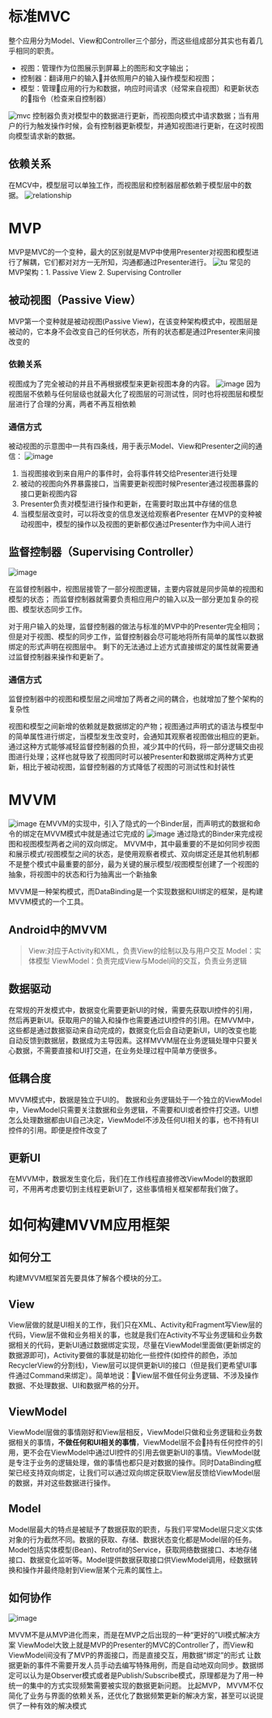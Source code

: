 
# 标准MVC
整个应用分为Model、View和Controller三个部分，而这些组成部分其实也有着几乎相同的职责。
* 视图：管理作为位图展示到屏幕上的图形和文字输出；
* 控制器：翻译用户的输入并依照用户的输入操作模型和视图；
* 模型：管理应用的行为和数据，响应时间请求（经常来自视图）和更新状态的指令（检查来自控制器）

![mvc](../img/Standard-MVC.jpg)
控制器负责对模型中的数据进行更新，而视图向模式中请求数据；当有用户的行为触发操作时候，会有控制器更新模型，并通知视图进行更新，在这时视图向模型请求新的数据。

## 依赖关系
在MCV中，模型层可以单独工作，而视图层和控制器层都依赖于模型层中的数据。
![relationship](../img/Essential-Dependencies-in-MVC.jpg)

# MVP
MVP是MVC的一个变种，最大的区别就是MVP中使用Presenter对视图和模型进行了解耦，它们都对对方一无所知，沟通都通过Presenter进行。
![tu](../img/Standard-MVP.jpg)
常见的MVP架构：1. Passive View 2. Supervising Controller

## 被动视图（Passive View）
MVP第一个变种就是被动视图(Passive View)，在该变种架构模式中，视图层是被动的，它本身不会改变自己的任何状态，所有的状态都是通过Presenter来间接改变的

### 依赖关系
视图成为了完全被动的并且不再根据模型来更新视图本身的内容。
![image](../img/Essential-Dependencies-in-Passive-View.jpg)
因为视图层不依赖与任何层级也就最大化了视图层的可测试性，同时也将视图层和模型层进行了合理的分离，两者不再互相依赖

### 通信方式
被动视图的示意图中一共有四条线，用于表示Model、View和Presenter之间的通信：
![image](../img/Passive-View-with-Tags.jpg)
1. 当视图接收到来自用户的事件时，会将事件转交给Presenter进行处理
2. 被动的视图向外界暴露接口，当需要更新视图时候Presenter通过视图暴露的接口更新视图内容
3. Presenter负责对模型进行操作和更新，在需要时取出其中存储的信息
4. 当模型层改变时，可以将改变的信息发送给观察者Presenter
在MVP的变种被动视图中，模型的操作以及视图的更新都仅通过Presenter作为中间人进行

## 监督控制器（Supervising Controller）
![image](../img/Supervising-Controller.jpg)

在监督控制器中，视图层接管了一部分视图逻辑，主要内容就是同步简单的视图和模型的状态；
而监督控制器就需要负责相应用户的输入以及一部分更加复杂的视图、模型状态同步工作。

对于用户输入的处理，监督控制器的做法与标准的MVP中的Presenter完全相同；但是对于视图、模型的同步工作，监督控制器会尽可能地将所有简单的属性以数据绑定的形式声明在视图层中。
剩下的无法通过上述方式直接绑定的属性就需要通过监督控制器来操作和更新了。

### 通信方式
监督控制器中的视图和模型层之间增加了两者之间的耦合，也就增加了整个架构的复杂性

视图和模型之间新增的依赖就是数据绑定的产物；视图通过声明式的语法与模型中的简单属性进行绑定，当模型发生改变时，会通知其观察者视图做出相应的更新。
通过这种方式能够减轻监督控制器的负担，减少其中的代码，将一部分逻辑交由视图进行处理；这样也就导致了视图同时可以被Presenter和数据绑定两种方式更新，相比于被动视图，监督控制器的方式降低了视图的可测试性和封装性


# MVVM
![image](../img/Model-View-ViewModel.jpg)
在MVVM的实现中，引入了隐式的一个Binder层，而声明式的数据和命令的绑定在MVVM模式中就是通过它完成的
![image](../img/Binder-View-ViewModel.jpg)
通过隐式的Binder来完成视图和视图模型两者之间的双向绑定。
MVVM中，其中最重要的不是如何同步视图和展示模式/视图模型之间的状态，是使用观察者模式、双向绑定还是其他机制都不是整个模式中最重要的部分，最为关键的展示模型/视图模型创建了一个视图的抽象，将视图中的状态和行为抽离出一个新抽象

MVVM是一种架构模式，而DataBinding是一个实现数据和UI绑定的框架，是构建MVVM模式的一个工具。

## Android中的MVVM
> View:对应于Activity和XML，负责View的绘制以及与用户交互 
 Model：实体模型 
 ViewModel：负责完成View与Model间的交互，负责业务逻辑 

## 数据驱动
在常规的开发模式中，数据变化需要更新UI的时候，需要先获取UI控件的引用，然后再更新UI。获取用户的输入和操作也需要通过UI控件的引用。在MVVM中，这些都是通过数据驱动来自动完成的，数据变化后会自动更新UI，UI的改变也能自动反馈到数据层，数据成为主导因素。这样MVVM层在业务逻辑处理中只要关心数据，不需要直接和UI打交道，在业务处理过程中简单方便很多。

## 低耦合度
MVVM模式中，数据是独立于UI的。
数据和业务逻辑处于一个独立的ViewModel中，ViewModel只需要关注数据和业务逻辑，不需要和UI或者控件打交道。UI想怎么处理数据都由UI自己决定，ViewModel不涉及任何UI相关的事，也不持有UI控件的引用。即便是控件改变了

## 更新UI
在MVVM中，数据发生变化后，我们在工作线程直接修改ViewModel的数据即可，不用再考虑要切到主线程更新UI了，这些事情相关框架都帮我们做了。

# 如何构建MVVM应用框架
## 如何分工
构建MVVM框架首先要具体了解各个模块的分工。

## View
View层做的就是UI相关的工作，我们只在XML、Activity和Fragment写View层的代码，View层不做和业务相关的事，也就是我们在Activity不写业务逻辑和业务数据相关的代码，更新UI通过数据绑定实现，尽量在ViewModel里面做(更新绑定的数据源即可)，Activity要做的事就是初始化一些控件(如控件的颜色，添加RecyclerView的分割线)，View层可以提供更新UI的接口（但是我们更希望UI事件通过Command来绑定）。简单地说：View层不做任何业务逻辑、不涉及操作数据、不处理数据、UI和数据严格的分开。
## ViewModel
ViewModel层做的事情刚好和View层相反，ViewModel只做和业务逻辑和业务数据相关的事情，**不做任何和UI相关的事情**，ViewModel层不会持有任何控件的引用，更不会在ViewModel中通过UI控件的引用去做更新UI的事情。ViewModel就是专注于业务的逻辑处理，做的事情也都只是对数据的操作。同时DataBinding框架已经支持双向绑定，让我们可以通过双向绑定获取View层反馈给ViewModel层的数据，并对这些数据进行操作。
## Model
Model层最大的特点是被赋予了数据获取的职责，与我们平常Model层只定义实体对象的行为截然不同。数据的获取、存储、数据状态变化都是Model层的任务。Model包括实体模型(Bean)、Retrofit的Service，获取网络数据接口、本地存储接口、数据变化监听等。Model提供数据获取接口供ViewModel调用，经数据转换和操作并最终隐射到View层某个元素的属性上。

## 如何协作
![image](../img/mvvm.png)

MVVM不是从MVP进化而来，而是在MVP之后出现的一种“更好的”UI模式解决方案
ViewModel大致上就是MVP的Presenter的MVC的Controller了，而View和ViewModel间没有了MVP的界面接口，而是直接交互，用数据“绑定”的形式
让数据更新的事件不需要开发人员手动去编写特殊用例，而是自动地双向同步。数据绑定可以认为是Observer模式或者是Publish/Subscribe模式，原理都是为了用一种统一的集中的方式实现频繁需要被实现的数据更新问题。
比起MVP， MVVM不仅简化了业务与界面的依赖关系，还优化了数据频繁更新的解决方案，甚至可以说提供了一种有效的解决模式